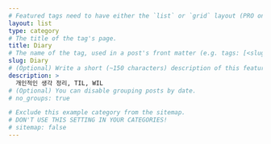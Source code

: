 ```yaml
---
# Featured tags need to have either the `list` or `grid` layout (PRO only).
layout: list
type: category
# The title of the tag's page.
title: Diary
# The name of the tag, used in a post's front matter (e.g. tags: [<slug>]).
slug: Diary
# (Optional) Write a short (~150 characters) description of this featured tag.
description: >
  개인적인 생각 정리, TIL, WIL
# (Optional) You can disable grouping posts by date.
# no_groups: true

# Exclude this example category from the sitemap.
# DON'T USE THIS SETTING IN YOUR CATEGORIES!
# sitemap: false
---
```

